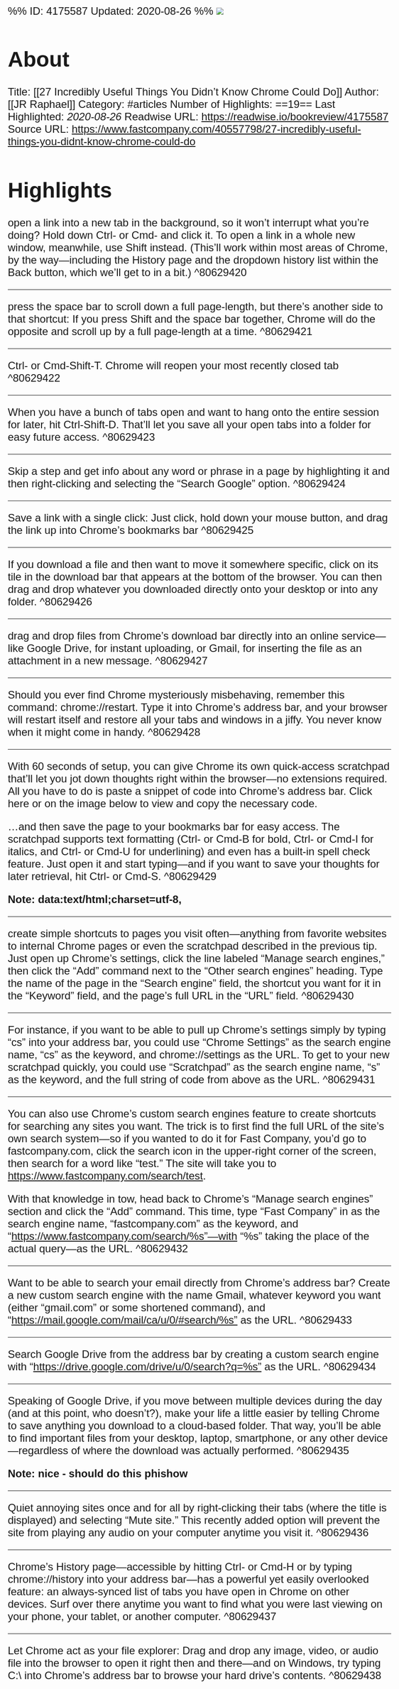 %%
ID: 4175587
Updated: 2020-08-26
%%
![](https://readwise-assets.s3.amazonaws.com/static/images/article0.00998d930354.png)

# About
Title: [[27 Incredibly Useful Things You Didn’t Know Chrome Could Do]]
Author: [[JR Raphael]]
Category: #articles
Number of Highlights: ==19==
Last Highlighted: *2020-08-26*
Readwise URL: https://readwise.io/bookreview/4175587
Source URL: https://www.fastcompany.com/40557798/27-incredibly-useful-things-you-didnt-know-chrome-could-do


# Highlights 
open a link into a new tab in the background, so it won’t interrupt what you’re doing? Hold down Ctrl- or Cmd- and click it. To open a link in a whole new window, meanwhile, use Shift instead. (This’ll work within most areas of Chrome, by the way—including the History page and the dropdown history list within the Back button, which we’ll get to in a bit.)  ^80629420

---

press the space bar to scroll down a full page-length, but there’s another side to that shortcut: If you press Shift and the space bar together, Chrome will do the opposite and scroll up by a full page-length at a time.  ^80629421

---

Ctrl- or Cmd-Shift-T. Chrome will reopen your most recently closed tab  ^80629422

---

When you have a bunch of tabs open and want to hang onto the entire session for later, hit Ctrl-Shift-D. That’ll let you save all your open tabs into a folder for easy future access.  ^80629423

---

Skip a step and get info about any word or phrase in a page by highlighting it and then right-clicking and selecting the “Search Google” option.  ^80629424

---

Save a link with a single click: Just click, hold down your mouse button, and drag the link up into Chrome’s bookmarks bar  ^80629425

---

If you download a file and then want to move it somewhere specific, click on its tile in the download bar that appears at the bottom of the browser. You can then drag and drop whatever you downloaded directly onto your desktop or into any folder.  ^80629426

---

drag and drop files from Chrome’s download bar directly into an online service—like Google Drive, for instant uploading, or Gmail, for inserting the file as an attachment in a new message.  ^80629427

---

Should you ever find Chrome mysteriously misbehaving, remember this command: chrome://restart. Type it into Chrome’s address bar, and your browser will restart itself and restore all your tabs and windows in a jiffy. You never know when it might come in handy.  ^80629428

---

With 60 seconds of setup, you can give Chrome its own quick-access scratchpad that’ll let you jot down thoughts right within the browser—no extensions required. All you have to do is paste a snippet of code into Chrome’s address bar. Click here or on the image below to view and copy the necessary code.



…and then save the page to your bookmarks bar for easy access. The scratchpad supports text formatting (Ctrl- or Cmd-B for bold, Ctrl- or Cmd-I for italics, and Ctrl- or Cmd-U for underlining) and even has a built-in spell check feature. Just open it and start typing—and if you want to save your thoughts for later retrieval, hit Ctrl- or Cmd-S.  ^80629429

**Note: data:text/html;charset=utf-8, <title>Scratchpad</title><style>body {padding: 5%; font-size: 1.5em; font-family: Arial; }"></style><link rel="shortcut icon" href="https://ssl.gstatic.com/docs/documents/images/kix-favicon6.ico"/><body OnLoad='document.body.focus();' contenteditable spellcheck="true" >**

---

create simple shortcuts to pages you visit often—anything from favorite websites to internal Chrome pages or even the scratchpad described in the previous tip. Just open up Chrome’s settings, click the line labeled “Manage search engines,” then click the “Add” command next to the “Other search engines” heading. Type the name of the page in the “Search engine” field, the shortcut you want for it in the “Keyword” field, and the page’s full URL in the “URL” field.  ^80629430

---

For instance, if you want to be able to pull up Chrome’s settings simply by typing “cs” into your address bar, you could use “Chrome Settings” as the search engine name, “cs” as the keyword, and chrome://settings as the URL. To get to your new scratchpad quickly, you could use “Scratchpad” as the search engine name, “s” as the keyword, and the full string of code from above as the URL.  ^80629431

---

You can also use Chrome’s custom search engines feature to create shortcuts for searching any sites you want. The trick is to first find the full URL of the site’s own search system—so if you wanted to do it for Fast Company, you’d go to fastcompany.com, click the search icon in the upper-right corner of the screen, then search for a word like “test.” The site will take you to https://www.fastcompany.com/search/test.

With that knowledge in tow, head back to Chrome’s “Manage search engines” section and click the “Add” command. This time, type “Fast Company” in as the search engine name, “fastcompany.com” as the keyword, and “https://www.fastcompany.com/search/%s”—with “%s” taking the place of the actual query—as the URL.  ^80629432

---

Want to be able to search your email directly from Chrome’s address bar? Create a new custom search engine with the name Gmail, whatever keyword you want (either “gmail.com” or some shortened command), and “https://mail.google.com/mail/ca/u/0/#search/%s” as the URL.  ^80629433

---

Search Google Drive from the address bar by creating a custom search engine with “https://drive.google.com/drive/u/0/search?q=%s” as the URL.  ^80629434

---

Speaking of Google Drive, if you move between multiple devices during the day (and at this point, who doesn’t?), make your life a little easier by telling Chrome to save anything you download to a cloud-based folder. That way, you’ll be able to find important files from your desktop, laptop, smartphone, or any other device—regardless of where the download was actually performed.  ^80629435

**Note: nice - should do this phishow**

---

Quiet annoying sites once and for all by right-clicking their tabs (where the title is displayed) and selecting “Mute site.” This recently added option will prevent the site from playing any audio on your computer anytime you visit it.  ^80629436

---

Chrome’s History page—accessible by hitting Ctrl- or Cmd-H or by typing chrome://history into your address bar—has a powerful yet easily overlooked feature: an always-synced list of tabs you have open in Chrome on other devices. Surf over there anytime you want to find what you were last viewing on your phone, your tablet, or another computer.  ^80629437

---

Let Chrome act as your file explorer: Drag and drop any image, video, or audio file into the browser to open it right then and there—and on Windows, try typing C:\ into Chrome’s address bar to browse your hard drive’s contents.  ^80629438

